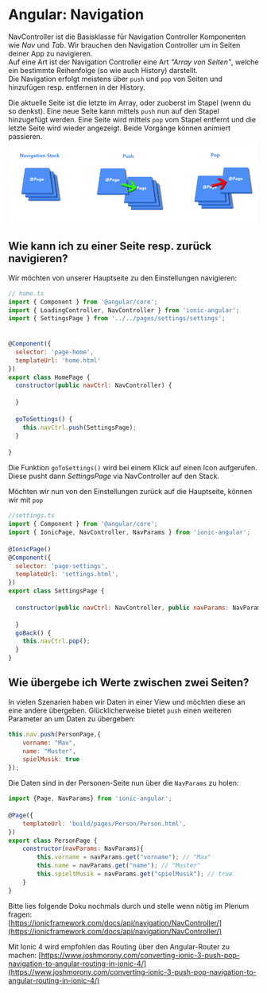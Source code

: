 # Angular: Navigation

NavController ist die Basisklasse für Navigation Controller Komponenten wie _Nav_ und _Tab_. Wir brauchen den Navigation Controller um in Seiten deiner App zu navigieren.  
Auf eine Art ist der Navigation Controller eine Art _"Array von Seiten"_, welche ein bestimmte Reihenfolge \(so wie auch History\) darstellt.  
Die Navigation erfolgt meistens über `push` und `pop` von Seiten und hinzufügen resp. entfernen in der History.

Die aktuelle Seite ist die letzte im Array, oder zuoberst im Stapel \(wenn du so denkst\). Eine neue Seite kann mittels `push` nun auf den Stapel hinzugefügt werden. Eine Seite wird mittels `pop` vom Stapel entfernt und die letzte Seite wird wieder angezeigt. Beide Vorgänge können animiert passieren.  
![](../.gitbook/assets/stack.png)

## Wie kann ich zu einer Seite resp. zurück navigieren?

Wir möchten von unserer Hauptseite zu den Einstellungen navigieren:

```javascript
// home.ts
import { Component } from '@angular/core';
import { LoadingController, NavController } from 'ionic-angular';
import { SettingsPage } from '../../pages/settings/settings';


@Component({
  selector: 'page-home',
  templateUrl: 'home.html'
})
export class HomePage {
  constructor(public navCtrl: NavController) {

  }

  goToSettings() {
    this.navCtrl.push(SettingsPage);
  }

}
```

Die Funktion `goToSettings()` wird bei einem Klick auf einen Icon aufgerufen. Diese pusht dann _SettingsPage_ via NavController auf den Stack.

Möchten wir nun von den Einstellungen zurück auf die Hauptseite, können wir mit `pop`

```javascript
//settings.ts
import { Component } from '@angular/core';
import { IonicPage, NavController, NavParams } from 'ionic-angular';

@IonicPage()
@Component({
  selector: 'page-settings',
  templateUrl: 'settings.html',
})
export class SettingsPage {

  constructor(public navCtrl: NavController, public navParams: NavParams) {

  }
  goBack() {
    this.navCtrl.pop();
  }
}
```

## Wie übergebe ich Werte zwischen zwei Seiten?

In vielen Szenarien haben wir Daten in einer View und möchten diese an eine andere übergeben. Glücklicherweise bietet `push` einen weiteren Parameter an um Daten zu übergeben:

```javascript
this.nav.push(PersonPage,{
    vorname: "Max",
    name: "Muster",
    spielMusik: true
});
```

Die Daten sind in der Personen-Seite nun über die `NavParams` zu holen:

```javascript
import {Page, NavParams} from 'ionic-angular';

@Page({
    templateUrl: 'build/pages/Person/Person.html',
})
export class PersonPage {
    constructor(navParams: NavParams){
        this.vorname = navParams.get("vorname"); // "Max"
        this.name = navParams.get("name"); // "Muster"
        this.spieltMusik = navParams.get("spielMusik"); // true
    }
}
```

Bitte lies folgende Doku nochmals durch und stelle wenn nötig im Plenum fragen:  
[https://ionicframework.com/docs/api/navigation/NavController/](https://ionicframework.com/docs/api/navigation/NavController/)

Mit Ionic 4 wird empfohlen das Routing über den Angular-Router zu machen: [https://www.joshmorony.com/converting-ionic-3-push-pop-navigation-to-angular-routing-in-ionic-4/](https://www.joshmorony.com/converting-ionic-3-push-pop-navigation-to-angular-routing-in-ionic-4/)

